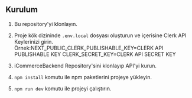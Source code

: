## Kurulum

1. Bu repository'yi klonlayın.

2. Proje kök dizininde `.env.local` dosyası oluşturun ve içerisine Clerk API Keylerinizi girin. Örnek:NEXT_PUBLIC_CLERK_PUBLISHABLE_KEY=CLERK API PUBLISHABLE KEY
                                                                                                      CLERK_SECRET_KEY=CLERK API SECRET KEY
3. iCommerceBackend Repository'sini klonlayıp API'yi kurun.

4. `npm install` komutu ile npm paketlerini projeye yükleyin.

5. `npm run dev` komutu ile projeyi çalıştırın.
